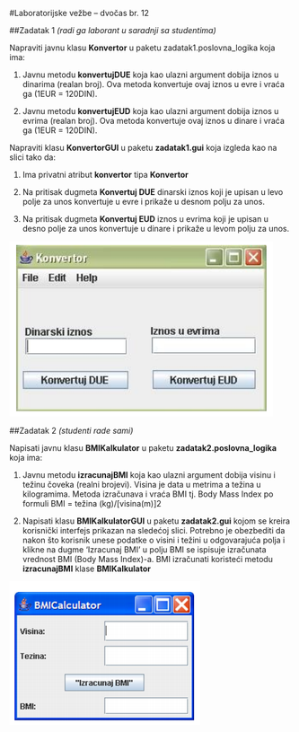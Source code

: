 #Laboratorijske vežbe – dvočas br. 12


##Zadatak 1
*(radi ga laborant u saradnji sa studentima)*

Napraviti javnu klasu **Konvertor** u paketu zadatak1.poslovna_logika koja ima:

1. Javnu metodu **konvertujDUE** koja kao ulazni argument dobija iznos u dinarima (realan broj). Ova
metoda konvertuje ovaj iznos u evre i vraća ga (1EUR = 120DIN).

2. Javnu metodu **konvertujEUD** koja kao ulazni argument dobija iznos u evrima (realan broj). Ova
metoda konvertuje ovaj iznos u dinare i vraća ga (1EUR = 120DIN).

Napraviti klasu **KonvertorGUI** u paketu **zadatak1.gui** koja izgleda kao na slici tako da:

1. Ima privatni atribut **konvertor** tipa **Konvertor** 

2. Na pritisak dugmeta **Konvertuj DUE** dinarski iznos koji je upisan u levo polje za unos konvertuje u evre i prikaže u desnom polju za unos. 

3. Na pritisak dugmeta **Konvertuj EUD** iznos u evrima koji je upisan u desno polje za unos konvertuje u dinare i prikaže u levom polju za unos.

![Konvertor Gui](konvertor-gui.png)


##Zadatak 2
*(studenti rade sami)*

Napisati javnu klasu **BMIKalkulator** u paketu **zadatak2.poslovna_logika** koja ima:

1. Javnu metodu **izracunajBMI** koja kao ulazni argument dobija visinu i težinu čoveka
(realni brojevi). Visina je data u metrima a težina u kilogramima. Metoda izračunava i vraća
BMI tj. Body Mass Index po formuli BMI = težina (kg)/[visina(m)]2

2. Napisati klasu **BMIKalkulatorGUI** u paketu **zadatak2.gui** kojom se kreira korisnički
interfejs prikazan na sledećoj slici. Potrebno je obezbediti da nakon što korisnik unese podatke o
visini i težini u odgovarajuća polja i klikne na dugme ‘Izracunaj BMI’ u polju BMI se ispisuje
izračunata vrednost BMI (Body Mass Index)-a. BMI izračunati koristeći metodu **izracunajBMI** klase **BMIKalkulator** 

![BMI Gui](bmi-gui.png)